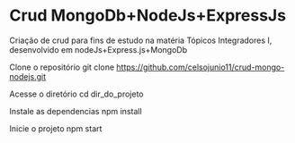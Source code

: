 # Crud MongoDb+NodeJs+ExpressJs
Criação de crud para fins de estudo na matéria Tópicos Integradores I, desenvolvido em nodeJs+Express.js+MongoDb


Clone o repositório
git clone https://github.com/celsojunio11/crud-mongo-nodejs.git

Acesse o diretório
cd dir_do_projeto

Instale as dependencias
npm install

Inicie o projeto
npm start

